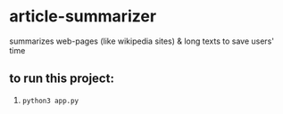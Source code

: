 # article-summarizer
summarizes web-pages (like wikipedia sites) &amp; long texts to save users' time

<h2>to run this project: </h2>

1. `python3 app.py`
